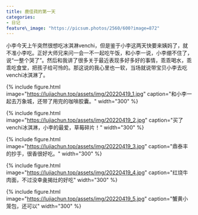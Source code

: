 ```yaml
---
title: 鹿佳莼的第一天
categories:
- 日记
feature\_image: "https://picsum.photos/2560/600?image=872"
---
```



小李今天上午突然很想吃冰淇淋venchi，但是鉴于小李这两天快要来姨妈了，就不准小李吃。正好大师兄来问一会一不一起吃午饭，和小李一说，小李绷不住了，说“一整个哭了”。然后和我讲了很多关于最近表现多好多好的事情，乖乖喝水，乖乖吃食堂，把孩子给可怜的。那这说的我心里也一软，当场就说带宝贝小李去吃venchi冰淇淋了。

{% include figure.html image="https://lujiachun.top/assets/img/20220419_1.jpg" caption="和小李一起去万象城，还带了用完的咖啡胶囊。" width="300" %}

{% include figure.html image="https://lujiachun.top/assets/img/20220419_2.jpg" caption="买了venchi冰淇淋，小李的最爱，草莓碎片！" width="300" %}

{% include figure.html image="https://lujiachun.top/assets/img/20220419_3.jpg" caption="鼎泰丰的抄手，很香很好吃。" width="300" %}

{% include figure.html image="https://lujiachun.top/assets/img/20220419_4.jpg" caption="红烧牛肉面，不过没幸彘揭灶的好吃" width="300" %}

{% include figure.html image="https://lujiachun.top/assets/img/20220419_5.jpg" caption="蟹黄小笼包，还可以" width="300" %}

